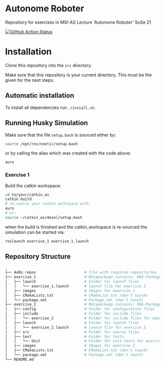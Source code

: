 # Autonome Roboter

Repository for exercises in MSI-AS Lecture 'Autonome Roboter' SoSe 21

[![GitHub Action Status](https://github.com/Andrew1021/AuRo/workflows/Test%20setup-ros/badge.svg)](https://github.com/ros-tooling/action-ros-ci)
<!--- [![Dependabot Status](https://api.dependabot.com/badges/status?host=github&repo=ros-tooling/action-ros-ci)](https://dependabot.com) --->
<!--- [![codecov](https://codecov.io/gh/ros-tooling/action-ros-ci/branch/master/graph/badge.svg)](https://codecov.io/gh/ros-tooling/action-ros-ci) --->

# Installation

Clone this repository into the `src` directory.

Make sure that this repository is your current directory.
This must be the given for the next steps.

## Automatic installation

To install all dependencies run `./install.sh`.

## Running Husky Simulation

Make sure that the file `setup.bash` is sourced either by:

```bash
source /opt/ros/noetic/setup.bash
```

or by calling the alias which was created with the code above:

```bash
auro
```

### Exercise 1

Build the catkin workspace:

```bash
cd to/your/catkin_ws
catkin build
# re-source your catkin workspace with:
auro
# or:
source ~/catkin_ws/devel/setup.bash
```

when the build is finished and the catkin_workspace is re-sourced the simulation can be started via:

```bash
roslaunch exercise_1 exercise_1.launch
```

## Repository Structure

```bash
.
├── AuRo.repos                      # file with required repositories
├── exercise_1                      # Metapackage contains: ROS-Package for exercise 1
|   ├── launch                      # Folder for launch files
│   │   └── exercise_1.launch       # launch file for exercise 1
│   ├── images                      # Images for exercise 2
│   ├── CMakeLists.txt              # CMakeList.txt (don't touch)
│   └── package.xml                 # Package.xml (don't touch)
├── exercise_2                      # Metapackage contains: ROS-Package for exercise 2
|   ├── config                      # Folder for configuration files
|   ├── include                     # Folder for include files
│   │   └── exercise_2              # Folder for include files for exercise 2
|   ├── launch                      # Folder for launch files
│   │   └── exercise_2.launch       # launch file for exercise 2
|   ├── src                         # Folder for source files
|   ├── test                        # Folder for tests
│   │   └── Unit                    # Folder for unit tests for exercise 2
│   ├── images                      # Images for exercise 2
│   ├── CMakeLists.txt              # CMakeList.txt (don't touch)
│   └── package.xml                 # Package.xml (don't touch)
└── README.md
```
